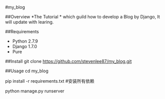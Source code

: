 #my_blog

##Overview
*The Tutorial * which guild how to develop a Blog by Django, It will update with learing.

##Requirements
* Python 2.7.9
* Django 1.7.0
* Pure

##Install
git clone https://github.com/stevenlee87/my_blog.git

##Usage
cd my_blog

pip install -r requirements.txt  #安装所有依赖

python manage.py runserver
